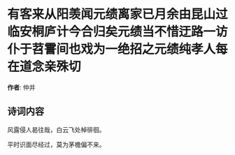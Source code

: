 # 有客来从阳羡闻元绩离家已月余由昆山过临安桐庐计今合归矣元绩当不惜迂路一访仆于苕霅间也戏为一绝招之元绩纯孝人每在道念亲殊切

**作者**: 仲并

## 诗词内容

风露侵人曷往哉，白云飞处棹徘徊。

平时识面尽经过，莫为茅檐偏不来。


